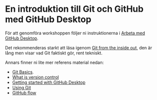 # En introduktion till Git och GitHub med GitHub Desktop

För att genomföra workshoppen följer ni instruktionerna i [Arbeta med GitHub
Desktop](working-with-github-desktop.md).

Det rekommenderas starkt att läsa igenom [Git from the inside
out](https://maryrosecook.com/blog/post/git-from-the-inside-out), den är lång
men visar vad Git faktiskt gör, rent tekniskt.

Annars finner ni lite mer referens material nedan:

- [Git Basics](https://git-scm.com/videos).
- [What is version control](https://www.atlassian.com/git/tutorials/what-is-version-control)
- [Getting started with GitHub Desktop](https://help.github.com/en/desktop/getting-started-with-github-desktop)
- [Using Git](https://help.github.com/en/github/using-git)
- [GitHub flow](https://guides.github.com/introduction/flow/)
